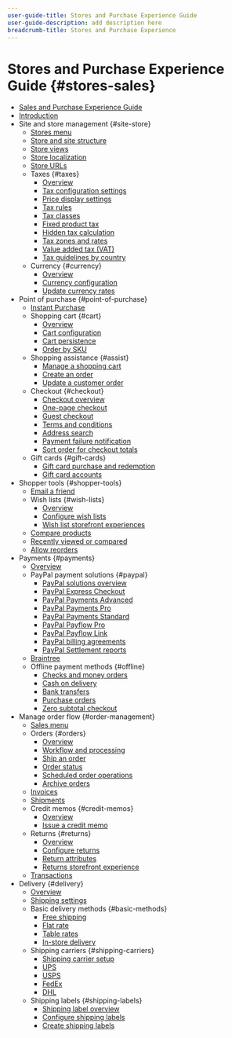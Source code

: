 ```yaml
---
user-guide-title: Stores and Purchase Experience Guide
user-guide-description: add description here
breadcrumb-title: Stores and Purchase Experience
---
```


# Stores and Purchase Experience Guide {#stores-sales}

- [Sales and Purchase Experience Guide](guide-overview.md)
- [Introduction](introduction.md)
- Site and store management {#site-store}
  - [Stores menu](stores-menu.md)
  - [Store and site structure](stores.md)
  - [Store views](store-views.md)
  - [Store localization](store-localize.md)
  - [Store URLs](store-urls.md)
  - Taxes {#taxes}
    - [Overview](taxes.md)
    - [Tax configuration settings](tax-settings-general.md)
    - [Price display settings](display-settings.md)
    - [Tax rules](tax-rules.md)
    - [Tax classes](tax-class.md)
    - [Fixed product tax](fixed-product-tax.md)
    - [Hidden tax calculation](hidden-tax-calculation.md)
    - [Tax zones and rates](tax-zones-rates.md)
    - [Value added tax (VAT)](vat.md)
    - [Tax guidelines by country](international-tax-guidelines.md)
  - Currency {#currency}
    - [Overview](currency.md)
    - [Currency configuration](currency-configuration.md)
    - [Update currency rates](currency-update.md)
- Point of purchase {#point-of-purchase}
  - [Instant Purchase](checkout-instant-purchase.md)
  - Shopping cart {#cart}
    - [Overview](cart.md)
    - [Cart configuration](cart-configuration.md)
    - [Cart persistence](cart-persistent.md)
    - [Order by SKU](order-by-sku.md)
  - Shopping assistance {#assist}
    - [Manage a shopping cart](shopping-assisted-cart-manage.md)
    - [Create an order](customer-account-create-order.md)
    - [Update a customer order](order-update.md)
  - Checkout {#checkout}
    - [Checkout overview](checkout-process.md)
    - [One-page checkout](checkout-one-page.md)
    - [Guest checkout](checkout-guest.md)
    - [Terms and conditions](terms-and-conditions.md)
    - [Address search](checkout-address-search.md)
    - [Payment failure notification](checkout-payment-failed-emails.md)
    - [Sort order for checkout totals](checkout-totals-sort-order.md)
  - Gift cards {#gift-cards}
    - [Gift card purchase and redemption](product-gift-card-workflow.md)
    - [Gift card accounts](product-gift-card-accounts.md)
- Shopper tools {#shopper-tools}
  - [Email a friend](email-a-friend.md)
  - Wish lists {#wish-lists}
    - [Overview](wishlists.md)
    - [Configure wish lists](wishlist-configuration.md)
    - [Wish list storefront experiences](wishlist-storefront.md)
  - [Compare products](product-compare.md)
  - [Recently viewed or compared](products-viewed-compared.md)
  - [Allow reorders](reorders-allow.md)
- Payments {#payments}
  - [Overview](payments.md)
  - PayPal payment solutions {#paypal}
    - [PayPal solutions overview](paypal.md)
    - [PayPal Express Checkout](paypal-express-checkout.md)
    - [PayPal Payments Advanced](paypal-payments-advanced.md)
    - [PayPal Payments Pro](paypal-payments-pro.md)
    - [PayPal Payments Standard](paypal-payments-standard.md)
    - [PayPal Payflow Pro](paypal-payflow-pro.md)
    - [PayPal Payflow Link](paypal-payflow-link.md)
    - [PayPal billing agreements](paypal-billing-agreements.md)
    - [PayPal Settlement reports](paypal-settlement-reports.md)
  - [Braintree](braintree.md)
  - Offline payment methods {#offline}
    - [Checks and money orders](check-money-order.md)
    - [Cash on delivery](cash-on-delivery.md)
    - [Bank transfers](bank-transfer.md)
    - [Purchase orders](purchase-order.md)
    - [Zero subtotal checkout](zero-subtotal-checkout.md)
- Manage order flow {#order-management}
  - [Sales menu](sales-menu.md)
  - Orders {#orders}
    - [Overview](orders.md)
    - [Workflow and processing](order-processing.md)
    - [Ship an order](order-ship.md)
    - [Order status](order-status.md)
    - [Scheduled order operations](order-scheduled-operations.md)
    - [Archive orders](order-archive.md)
  - [Invoices](invoices.md)
  - [Shipments](shipments.md)
  - Credit memos {#credit-memos}
    - [Overview](credit-memos.md)
    - [Issue a credit memo](credit-memo-create.md)
  - Returns {#returns}
    - [Overview](returns.md)
    - [Configure returns](rma-configure.md)
    - [Return attributes](attributes-returns.md)
    - [Returns storefront experience](rma-customer-experience.md)
  - [Transactions](transactions.md)
- Delivery {#delivery}
  - [Overview](delivery.md)
  - [Shipping settings](shipping-settings.md)
  - Basic delivery methods {#basic-methods}
    - [Free shipping](shipping-free.md)
    - [Flat rate](shipping-flat-rate.md)
    - [Table rates](shipping-table-rate.md)
    - [In-store delivery](shipping-in-store-delivery.md)
  - Shipping carriers {#shipping-carriers}
    - [Shipping carrier setup](carriers.md)
    - [UPS](ups.md)
    - [USPS](usps.md)
    - [FedEx](fedex.md)
    - [DHL](dhl.md)
  - Shipping labels {#shipping-labels}
    - [Shipping label overview](shipping-labels.md)
    - [Configure shipping labels](shipping-label-configure.md)
    - [Create shipping labels](shipping-label-create.md)
